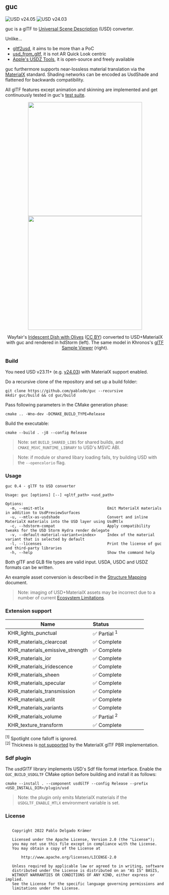 ## guc

![USD v24.05](https://github.com/pablode/guc/actions/workflows/run-tests-usd2405.yml/badge.svg?branch=main)
![USD v24.03](https://github.com/pablode/guc/actions/workflows/run-tests-usd2403.yml/badge.svg?branch=main)

guc is a glTF to [Universal Scene Description](https://github.com/PixarAnimationStudios/USD) (USD) converter.

Unlike...
 - [gltf2usd](https://github.com/kcoley/gltf2usd), it aims to be more than a PoC
 - [usd_from_gltf](https://github.com/google/usd_from_gltf), it is not AR Quick Look centric
 - [Apple's USDZ Tools](https://developer.apple.com/augmented-reality/tools/), it is open-source and freely available

guc furthermore supports near-lossless material translation via the [MaterialX](https://github.com/AcademySoftwareFoundation/MaterialX) standard.
Shading networks can be encoded as UsdShade and flattened for backwards compatibility.

All glTF features except animation and skinning are implemented and get continuously tested in guc's [test suite](https://github.com/pablode/guc-tests).

<p align="middle">
  <img width=360 src="preview_hdStorm.png" />
  <img width=360 src="preview_glTFSampleViewer.png" />
</p>
<p align="middle">
  Wayfair's <a href="https://github.com/KhronosGroup/glTF-Sample-Models/tree/16e803435fca5b07dde3dbdc5bd0e9b8374b2750/2.0/IridescentDishWithOlives">Iridescent Dish with Olives</a> (<a href="https://creativecommons.org/licenses/by/4.0/">CC BY</a>) converted to USD+MaterialX with guc and rendered in hdStorm (left).
  The same model in Khronos's <a href="https://github.khronos.org/glTF-Sample-Viewer-Release/">glTF Sample Viewer</a> (right).
</p>

### Build

You need USD v23.11+ (e.g. <a href="https://github.com/PixarAnimationStudios/OpenUSD/releases/tag/v24.03">v24.03</a>) with MaterialX support enabled.

Do a recursive clone of the repository and set up a build folder:
```
git clone https://github.com/pablode/guc --recursive
mkdir guc/build && cd guc/build
```

Pass following parameters in the CMake generation phase:
```
cmake .. -Wno-dev -DCMAKE_BUILD_TYPE=Release
```

Build the executable:
```
cmake --build . -j8 --config Release
```

> Note: set `BUILD_SHARED_LIBS` for shared builds, and `CMAKE_MSVC_RUNTIME_LIBRARY` to USD's MSVC ABI.

> Note: if module or shared libary loading fails, try building USD with the `--opencolorio` flag.

### Usage

```
guc 0.4 - glTF to USD converter

Usage: guc [options] [--] <gltf_path> <usd_path>

Options:
  -m, --emit-mtlx                            Emit MaterialX materials in addition to UsdPreviewSurfaces
  -u, --mtlx-as-usdshade                     Convert and inline MaterialX materials into the USD layer using UsdMtlx
  -c, --hdstorm-compat                       Apply compatibility tweaks for the USD Storm Hydra render delegate
  -v, --default-material-variant=<index>     Index of the material variant that is selected by default
  -l, --licenses                             Print the license of guc and third-party libraries
  -h, --help                                 Show the command help
```

Both glTF and GLB file types are valid input. USDA, USDC and USDZ formats can be written.

An example asset conversion is described in the [Structure Mapping](docs/Structure_Mapping.md) document.

> Note: imaging of USD+MaterialX assets may be incorrect due to a number of current [Ecosystem Limitations](docs/Ecosystem_Limitations.md).

### Extension support

Name                                | Status&nbsp;&nbsp;&nbsp;&nbsp;&nbsp;&nbsp;&nbsp;&nbsp;&nbsp;&nbsp;&nbsp;&nbsp;&nbsp;&nbsp;&nbsp;&nbsp;&nbsp;&nbsp;&nbsp;&nbsp;&nbsp;&nbsp;&nbsp;&nbsp;
------------------------------------|----------
KHR_lights_punctual                 | ✅ Partial <sup>1</sup>
KHR_materials_clearcoat             | ✅ Complete
KHR_materials_emissive_strength     | ✅ Complete
KHR_materials_ior                   | ✅ Complete
KHR_materials_iridescence           | ✅ Complete
KHR_materials_sheen                 | ✅ Complete
KHR_materials_specular              | ✅ Complete
KHR_materials_transmission          | ✅ Complete
KHR_materials_unlit                 | ✅ Complete
KHR_materials_variants              | ✅ Complete
KHR_materials_volume                | ✅ Partial <sup>2</sup>
KHR_texture_transform               | ✅ Complete

<sup>\[1\]</sup> Spotlight cone falloff is ignored.  
<sup>\[2\]</sup> Thickness is <a href="https://github.com/AcademySoftwareFoundation/MaterialX/pull/861">not supported</a> by the MaterialX glTF PBR implementation.

### Sdf plugin

The _usdGlTF_ library implements USD's Sdf file format interface. Enable the `GUC_BUILD_USDGLTF` CMake option before building and install it as follows:
```
cmake --install . --component usdGlTF --config Release --prefix <USD_INSTALL_DIR>/plugin/usd
```

> Note: the plugin only emits MaterialX materials if the `USDGLTF_ENABLE_MTLX` environment variable is set.

### License

```

   Copyright 2022 Pablo Delgado Krämer

   Licensed under the Apache License, Version 2.0 (the "License");
   you may not use this file except in compliance with the License.
   You may obtain a copy of the License at

       http://www.apache.org/licenses/LICENSE-2.0

   Unless required by applicable law or agreed to in writing, software
   distributed under the License is distributed on an "AS IS" BASIS,
   WITHOUT WARRANTIES OR CONDITIONS OF ANY KIND, either express or implied.
   See the License for the specific language governing permissions and
   limitations under the License.

```
